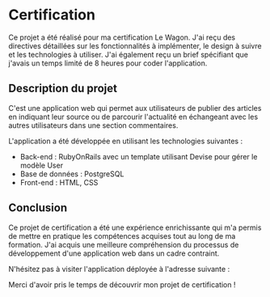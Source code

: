# Certification

Ce projet a été réalisé pour ma certification Le Wagon. J'ai reçu des directives détaillées sur les fonctionnalités à implémenter, le design à suivre et les technologies à utiliser. J'ai également reçu un brief spécifiant que j'avais un temps limité de 8 heures pour coder l'application.

## Description du projet

C'est une application web qui permet aux utilisateurs de publier des articles en indiquant leur source ou de parcourir l'actualité en échangeant avec les autres utilisateurs dans une section commentaires.

L'application a été développée en utilisant les technologies suivantes :

- Back-end : RubyOnRails avec un template utilisant Devise pour gérer le modèle User
- Base de données : PostgreSQL
- Front-end : HTML, CSS

## Conclusion

Ce projet de certification a été une expérience enrichissante qui m'a permis de mettre en pratique les compétences acquises tout au long de ma formation. J'ai acquis une meilleure compréhension du processus de développement d'une application web dans un cadre contraint.

N'hésitez pas à visiter l'application déployée à l'adresse suivante :

Merci d'avoir pris le temps de découvrir mon projet de certification !

